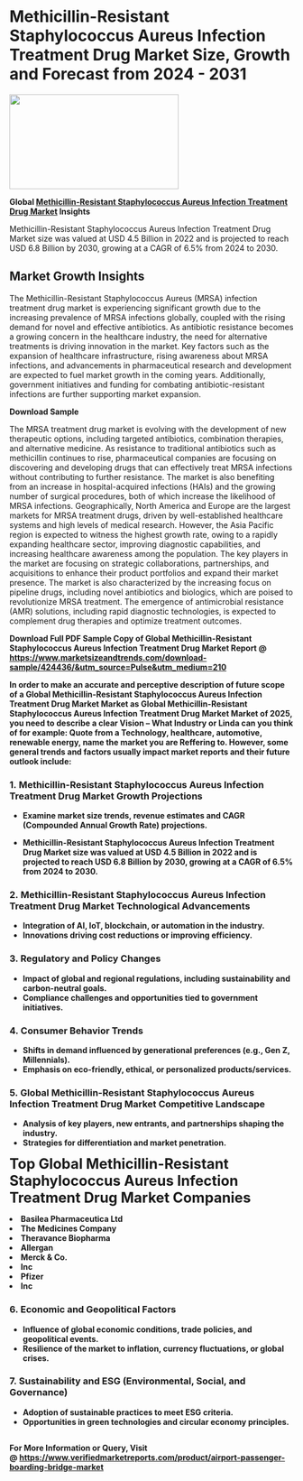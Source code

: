 <H1>Methicillin-Resistant Staphylococcus Aureus Infection Treatment Drug Market Size, Growth and Forecast from 2024 - 2031</H1><img class="aligncenter size-medium wp-image-584254" src="https://thirdeyenews.in/wp-content/uploads/2024/09/Global-Market-Research-300x168.jpeg" alt="" width="300" height="168" /><p><strong>Global&nbsp;<a href="https://www.marketsizeandtrends.com/download-sample/424436/&amp;utm_source=Pulse&amp;utm_medium=210">Methicillin-Resistant Staphylococcus Aureus Infection Treatment Drug Market</a> Insights</strong></p><p>Methicillin-Resistant Staphylococcus Aureus Infection Treatment Drug Market size was valued at USD 4.5 Billion in 2022 and is projected to reach USD 6.8 Billion by 2030, growing at a CAGR of 6.5% from 2024 to 2030.</p><p><h2>Market Growth Insights</h2> The Methicillin-Resistant Staphylococcus Aureus (MRSA) infection treatment drug market is experiencing significant growth due to the increasing prevalence of MRSA infections globally, coupled with the rising demand for novel and effective antibiotics. As antibiotic resistance becomes a growing concern in the healthcare industry, the need for alternative treatments is driving innovation in the market. Key factors such as the expansion of healthcare infrastructure, rising awareness about MRSA infections, and advancements in pharmaceutical research and development are expected to fuel market growth in the coming years. Additionally, government initiatives and funding for combating antibiotic-resistant infections are further supporting market expansion. <p><strong>Download Sample</strong></p> <p>The MRSA treatment drug market is evolving with the development of new therapeutic options, including targeted antibiotics, combination therapies, and alternative medicine. As resistance to traditional antibiotics such as methicillin continues to rise, pharmaceutical companies are focusing on discovering and developing drugs that can effectively treat MRSA infections without contributing to further resistance. The market is also benefiting from an increase in hospital-acquired infections (HAIs) and the growing number of surgical procedures, both of which increase the likelihood of MRSA infections. Geographically, North America and Europe are the largest markets for MRSA treatment drugs, driven by well-established healthcare systems and high levels of medical research. However, the Asia Pacific region is expected to witness the highest growth rate, owing to a rapidly expanding healthcare sector, improving diagnostic capabilities, and increasing healthcare awareness among the population. The key players in the market are focusing on strategic collaborations, partnerships, and acquisitions to enhance their product portfolios and expand their market presence. The market is also characterized by the increasing focus on pipeline drugs, including novel antibiotics and biologics, which are poised to revolutionize MRSA treatment. The emergence of antimicrobial resistance (AMR) solutions, including rapid diagnostic technologies, is expected to complement drug therapies and optimize treatment outcomes. <p><strong></p><p><span class=""><strong>Download Full PDF Sample Copy of Global Methicillin-Resistant Staphylococcus Aureus Infection Treatment Drug Market Report</strong> @ <a href="https://www.marketsizeandtrends.com/download-sample/424436/&amp;utm_source=Pulse&amp;utm_medium=210" target="_blank">https://www.marketsizeandtrends.com/download-sample/424436/&amp;utm_source=Pulse&amp;utm_medium=210</a></span></p><p>In order to make an accurate and perceptive description of future scope of a Global&nbsp;Methicillin-Resistant Staphylococcus Aureus Infection Treatment Drug Market Market as Global&nbsp;Methicillin-Resistant Staphylococcus Aureus Infection Treatment Drug Market Market of 2025, you need to describe a clear Vision &ndash; What Industry or Linda can you think of for example: Quote from a Technology, healthcare, automotive, renewable energy, name the market you are Reffering to. However, some general trends and factors usually impact market reports and their future outlook include:</p><h3>1.&nbsp;<strong>Methicillin-Resistant Staphylococcus Aureus Infection Treatment Drug Market Growth Projections</strong></h3><ul><li>Examine market size trends, revenue estimates and CAGR (Compounded Annual Growth Rate) projections.</li><li><p>Methicillin-Resistant Staphylococcus Aureus Infection Treatment Drug Market size was valued at USD 4.5 Billion in 2022 and is projected to reach USD 6.8 Billion by 2030, growing at a CAGR of 6.5% from 2024 to 2030.</p></li></ul><h3>2.&nbsp;<strong>Methicillin-Resistant Staphylococcus Aureus Infection Treatment Drug Market Technological Advancements</strong></h3><ul><li>Integration of AI, IoT, blockchain, or automation in the industry.</li><li>Innovations driving cost reductions or improving efficiency.</li></ul><h3>3.&nbsp;<strong>Regulatory and Policy Changes</strong></h3><ul><li>Impact of global and regional regulations, including sustainability and carbon-neutral goals.</li><li>Compliance challenges and opportunities tied to government initiatives.</li></ul><h3>4.&nbsp;<strong>Consumer Behavior Trends</strong></h3><ul><li>Shifts in demand influenced by generational preferences (e.g., Gen Z, Millennials).</li><li>Emphasis on eco-friendly, ethical, or personalized products/services.</li></ul><h3>5.&nbsp;<strong>Global Methicillin-Resistant Staphylococcus Aureus Infection Treatment Drug Market Competitive Landscape</strong></h3><ul><li>Analysis of key players, new entrants, and partnerships shaping the industry.</li><li>Strategies for differentiation and market penetration.</li></ul><p data-pm-slice="1 1 []"><span style="color: inherit; font-family: inherit; font-size: 25px;">Top Global Methicillin-Resistant Staphylococcus Aureus Infection Treatment Drug Market Companies</span></p><div class="" data-test-id=""><p><li>Basilea Pharmaceutica Ltd</li><li> The Medicines Company</li><li> Theravance Biopharma</li><li> Allergan</li><li> Merck & Co.</li><li> Inc</li><li> Pfizer</li><li> Inc</li></p></div><h3>6.&nbsp;<strong>Economic and Geopolitical Factors</strong></h3><ul><li>Influence of global economic conditions, trade policies, and geopolitical events.</li><li>Resilience of the market to inflation, currency fluctuations, or global crises.</li></ul><h3>7.&nbsp;<strong>Sustainability and ESG (Environmental, Social, and Governance)</strong></h3><ul><li>Adoption of sustainable practices to meet ESG criteria.</li><li>Opportunities in green technologies and circular economy principles.</li></ul><h2><strong style="font-size: 14px;">For More Information or Query, Visit @&nbsp;</strong><a style="background-color: #ffffff; font-size: 14px;" href="https://www.marketsizeandtrends.com/report/methicillin-resistant-staphylococcus-aureus-infection-treatment-drug-market/" target="_blank">https://www.verifiedmarketreports.com/product/airport-passenger-boarding-bridge-market</a></h2>
